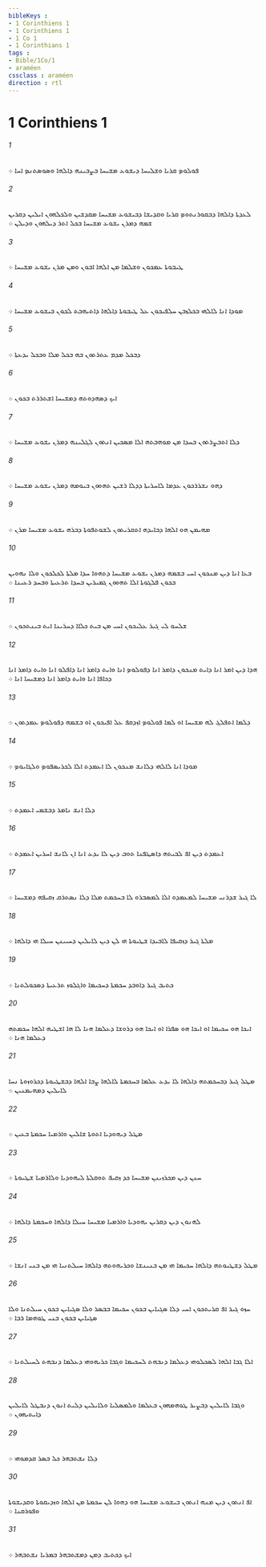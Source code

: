 ```yaml
---
bibleKeys : 
- 1 Corinthiens 1
- 1 Corinthiens 1
- 1 Co 1
- 1 Corinthians 1
tags : 
- Bible/1Co/1
- araméen
cssclass : araméen
direction : rtl
---
```


# 1 Corinthiens 1

###### 1
ܦܘܠܘܤ ܩܪܝܐ ܘܫܠܝܚܐ ܕܝܫܘܥ ܡܫܝܚܐ ܒܨܒܝܢܗ ܕܐܠܗܐ ܘܤܘܤܬܢܤ ܐܚܐ ܀
###### 2
ܠܥܕܬܐ ܕܐܠܗܐ ܕܒܩܘܪܢܬܘܤ ܩܪܝܐ ܘܩܕܝܫܐ ܕܒܝܫܘܥ ܡܫܝܚܐ ܡܩܕܫܝܢ ܘܠܟܠܗܘܢ ܐܝܠܝܢ ܕܩܪܝܢ ܫܡܗ ܕܡܪܢ ܝܫܘܥ ܡܫܝܚܐ ܒܟܠ ܐܬܪ ܕܝܠܗܘܢ ܘܕܝܠܢ ܀
###### 3
ܛܝܒܘܬܐ ܥܡܟܘܢ ܘܫܠܡܐ ܡܢ ܐܠܗܐ ܐܒܘܢ ܘܡܢ ܡܪܢ ܝܫܘܥ ܡܫܝܚܐ ܀
###### 4
ܡܘܕܐ ܐܢܐ ܠܐܠܗܝ ܒܟܠܙܒܢ ܚܠܦܝܟܘܢ ܥܠ ܛܝܒܘܬܐ ܕܐܠܗܐ ܕܐܬܝܗܒܬ ܠܟܘܢ ܒܝܫܘܥ ܡܫܝܚܐ ܀
###### 5
ܕܒܟܠ ܡܕܡ ܥܬܪܬܘܢ ܒܗ ܒܟܠ ܡܠܐ ܘܒܟܠ ܝܕܥܬܐ ܀
###### 6
ܐܝܟ ܕܤܗܕܘܬܗ ܕܡܫܝܚܐ ܐܫܬܪܪܬ ܒܟܘܢ ܀
###### 7
ܕܠܐ ܐܬܒܨܪܬܘܢ ܒܚܕܐ ܡܢ ܡܘܗܒܬܗ ܐܠܐ ܡܤܟܝܢ ܐܢܬܘܢ ܠܓܠܝܢܗ ܕܡܪܢ ܝܫܘܥ ܡܫܝܚܐ ܀
###### 8
ܕܗܘ ܢܫܪܪܟܘܢ ܥܕܡܐ ܠܐܚܪܝܬܐ ܕܕܠܐ ܪܫܝܢ ܬܗܘܘܢ ܒܝܘܡܗ ܕܡܪܢ ܝܫܘܥ ܡܫܝܚܐ ܀
###### 9
ܡܗܝܡܢ ܗܘ ܐܠܗܐ ܕܒܐܝܕܗ ܐܬܩܪܝܬܘܢ ܠܫܘܬܦܘܬܐ ܕܒܪܗ ܝܫܘܥ ܡܫܝܚܐ ܡܪܢ ܀
###### 10
ܒܥܐ ܐܢܐ ܕܝܢ ܡܢܟܘܢ ܐܚܝ ܒܫܡܗ ܕܡܪܢ ܝܫܘܥ ܡܫܝܚܐ ܕܬܗܘܐ ܚܕܐ ܡܠܬܐ ܠܟܠܟܘܢ ܘܠܐ ܢܗܘܝܢ ܒܟܘܢ ܦܠܓܘܬܐ ܐܠܐ ܬܗܘܘܢ ܓܡܝܪܝܢ ܒܚܕܐ ܬܪܥܝܬܐ ܘܒܚܕ ܪܥܝܢܐ ܀
###### 11
ܫܠܚܘ ܠܝ ܓܝܪ ܥܠܝܟܘܢ ܐܚܝ ܡܢ ܒܝܬ ܟܠܐܐ ܕܚܪܝܢܐ ܐܝܬ ܒܝܢܬܟܘܢ ܀
###### 12
ܗܕܐ ܕܝܢ ܐܡܪ ܐܢܐ ܕܐܝܬ ܡܢܟܘܢ ܕܐܡܪ ܐܢܐ ܕܦܘܠܘܤ ܐܢܐ ܘܐܝܬ ܕܐܡܪ ܐܢܐ ܕܐܦܠܘ ܐܢܐ ܘܐܝܬ ܕܐܡܪ ܐܢܐ ܕܟܐܦܐ ܐܢܐ ܘܐܝܬ ܕܐܡܪ ܐܢܐ ܕܡܫܝܚܐ ܐܢܐ ܀
###### 13
ܕܠܡܐ ܐܬܦܠܓ ܠܗ ܡܫܝܚܐ ܐܘ ܠܡܐ ܦܘܠܘܤ ܐܙܕܩܦ ܥܠ ܐܦܝܟܘܢ ܐܘ ܒܫܡܗ ܕܦܘܠܘܤ ܥܡܕܬܘܢ ܀
###### 14
ܡܘܕܐ ܐܢܐ ܠܐܠܗܝ ܕܠܐܢܫ ܡܢܟܘܢ ܠܐ ܐܥܡܕܬ ܐܠܐ ܠܟܪܝܤܦܘܤ ܘܠܓܐܝܘܤ ܀
###### 15
ܕܠܐ ܐܢܫ ܢܐܡܪ ܕܒܫܡܝ ܐܥܡܕܬ ܀
###### 16
ܐܥܡܕܬ ܕܝܢ ܐܦ ܠܒܝܬܗ ܕܐܤܛܦܢܐ ܬܘܒ ܕܝܢ ܠܐ ܝܕܥ ܐܢܐ ܐܢ ܠܐܢܫ ܐܚܪܝܢ ܐܥܡܕܬ ܀
###### 17
ܠܐ ܓܝܪ ܫܕܪܢܝ ܡܫܝܚܐ ܠܡܥܡܕܘ ܐܠܐ ܠܡܤܒܪܘ ܠܐ ܒܚܟܡܬ ܡܠܐ ܕܠܐ ܢܤܬܪܩ ܙܩܝܦܗ ܕܡܫܝܚܐ ܀
###### 18
ܡܠܬܐ ܓܝܪ ܕܙܩܝܦܐ ܠܐܒܝܕܐ ܫܛܝܘܬܐ ܗܝ ܠܢ ܕܝܢ ܠܐܝܠܝܢ ܕܚܝܝܢܢ ܚܝܠܐ ܗܝ ܕܐܠܗܐ ܀
###### 19
ܟܬܝܒ ܓܝܪ ܕܐܘܒܕ ܚܟܡܬܐ ܕܚܟܝܡܐ ܘܐܓܠܘܙ ܬܪܥܝܬܐ ܕܤܟܘܠܬܢܐ ܀
###### 20
ܐܝܟܐ ܗܘ ܚܟܝܡܐ ܐܘ ܐܝܟܐ ܗܘ ܤܦܪܐ ܐܘ ܐܝܟܐ ܗܘ ܕܪܘܫܐ ܕܥܠܡܐ ܗܢܐ ܠܐ ܗܐ ܐܫܛܝܗ ܐܠܗܐ ܚܟܡܬܗ ܕܥܠܡܐ ܗܢܐ ܀
###### 21
ܡܛܠ ܓܝܪ ܕܒܚܟܡܬܗ ܕܐܠܗܐ ܠܐ ܝܕܥ ܥܠܡܐ ܒܚܟܡܬܐ ܠܐܠܗܐ ܨܒܐ ܐܠܗܐ ܕܒܫܛܝܘܬܐ ܕܟܪܘܙܘܬܐ ܢܚܐ ܠܐܝܠܝܢ ܕܡܗܝܡܢܝܢ ܀
###### 22
ܡܛܠ ܕܝܗܘܕܝܐ ܐܬܘܬܐ ܫܐܠܝܢ ܘܐܪܡܝܐ ܚܟܡܬܐ ܒܥܝܢ ܀
###### 23
ܚܢܢ ܕܝܢ ܡܟܪܙܝܢܢ ܡܫܝܚܐ ܟܕ ܙܩܝܦ ܬܘܩܠܬܐ ܠܝܗܘܕܝܐ ܘܠܐܪܡܝܐ ܫܛܝܘܬܐ ܀
###### 24
ܠܗܢܘܢ ܕܝܢ ܕܩܪܝܢ ܝܗܘܕܝܐ ܘܐܪܡܝܐ ܡܫܝܚܐ ܚܝܠܐ ܕܐܠܗܐ ܘܚܟܡܬܐ ܕܐܠܗܐ ܀
###### 25
ܡܛܠ ܕܫܛܝܘܬܗ ܕܐܠܗܐ ܚܟܝܡܐ ܗܝ ܡܢ ܒܢܝܢܫܐ ܘܟܪܝܗܘܬܗ ܕܐܠܗܐ ܚܝܠܬܢܝܐ ܗܝ ܡܢ ܒܢܝ ܐܢܫܐ ܀
###### 26
ܚܙܘ ܓܝܪ ܐܦ ܩܪܝܬܟܘܢ ܐܚܝ ܕܠܐ ܤܓܝܐܝܢ ܒܟܘܢ ܚܟܝܡܐ ܒܒܤܪ ܘܠܐ ܤܓܝܐܝܢ ܒܟܘܢ ܚܝܠܬܢܐ ܘܠܐ ܤܓܝܐܝܢ ܒܟܘܢ ܒܢܝ ܛܘܗܡܐ ܪܒܐ ܀
###### 27
ܐܠܐ ܓܒܐ ܐܠܗܐ ܠܤܟܠܘܗܝ ܕܥܠܡܐ ܕܢܒܗܬ ܠܚܟܝܡܐ ܘܓܒܐ ܟܪܝܗܘܗܝ ܕܥܠܡܐ ܕܢܒܗܬ ܠܚܝܠܬܢܐ ܀
###### 28
ܘܓܒܐ ܠܐܝܠܝܢ ܕܒܨܝܪ ܛܘܗܡܗܘܢ ܒܥܠܡܐ ܘܠܡܤܠܝܐ ܘܠܐܝܠܝܢ ܕܠܝܬ ܐܢܘܢ ܕܢܒܛܠ ܠܐܝܠܝܢ ܕܐܝܬܝܗܘܢ ܀
###### 29
ܕܠܐ ܢܫܬܒܗܪ ܟܠ ܒܤܪ ܩܕܡܘܗܝ ܀
###### 30
ܐܦ ܐܢܬܘܢ ܕܝܢ ܡܢܗ ܐܢܬܘܢ ܒܝܫܘܥ ܡܫܝܚܐ ܗܘ ܕܗܘܐ ܠܢ ܚܟܡܬܐ ܡܢ ܐܠܗܐ ܘܙܕܝܩܘܬܐ ܘܩܕܝܫܘܬܐ ܘܦܘܪܩܢܐ ܀
###### 31
ܐܝܟ ܕܟܬܝܒ ܕܡܢ ܕܡܫܬܒܗܪ ܒܡܪܝܐ ܢܫܬܒܗܪ ܀
